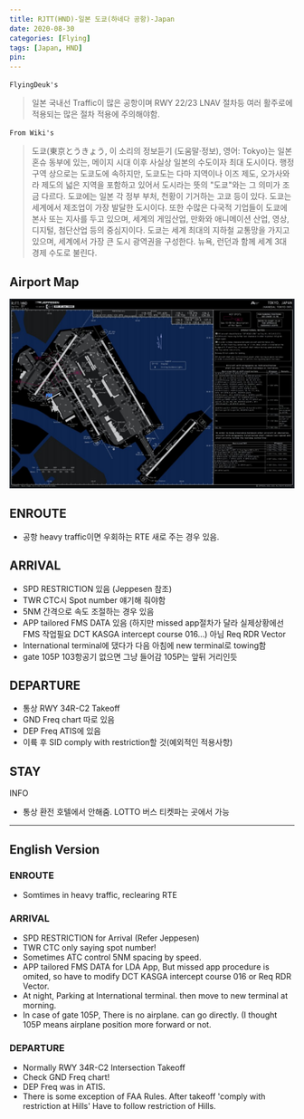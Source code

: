 ```yaml
---
title: RJTT(HND)-일본 도쿄(하네다 공항)-Japan
date: 2020-08-30
categories: [Flying]
tags: [Japan, HND]
pin:
---
```

`FlyingDeuk's`
>일본 국내선 Traffic이 많은 공항이며 RWY 22/23 LNAV 절차등 여러 활주로에 적용되는 많은 절차 적용에 주의해야함.  

`From Wiki's`
>도쿄(東京とうきょう, 이 소리의 정보듣기 (도움말·정보), 영어: Tokyo)는 일본 혼슈 동부에 있는, 메이지 시대 이후 사실상 일본의 수도이자 최대 도시이다. 행정 구역 상으로는 도쿄도에 속하지만, 도쿄도는 다마 지역이나 이즈 제도, 오가사와라 제도의 넓은 지역을 포함하고 있어서 도시라는 뜻의 "도쿄"와는 그 의미가 조금 다르다.
도쿄에는 일본 각 정부 부처, 천황이 기거하는 고쿄 등이 있다. 도쿄는 세계에서 제조업이 가장 발달한 도시이다. 또한 수많은 다국적 기업들이 도쿄에 본사 또는 지사를 두고 있으며, 세계의 게임산업, 만화와 애니메이션 산업, 영상, 디지털, 첨단산업 등의 중심지이다. 도쿄는 세계 최대의 지하철 교통망을 가지고 있으며, 세계에서 가장 큰 도시 광역권을 구성한다. 뉴욕, 런던과 함께 세계 3대 경제 수도로 불린다.

## Airport Map
![hnd](/img/flying/airport/hnd_ap.jpg)

## ENROUTE
- 공항 heavy traffic이면 우회하는 RTE 새로 주는 경우 있음.


## ARRIVAL
- SPD RESTRICTION 있음 (Jeppesen 참조)
- TWR CTC시 Spot number 얘기해 줘야함
- 5NM 간격으로 속도 조절하는 경우 있음
- APP tailored FMS DATA 있음 (하지만 missed app절차가 달라 실제상황에선 FMS 작업필요 DCT KASGA intercept course 016…) 아님 Req RDR Vector
- International terminal에 댔다가 다음 아침에 new terminal로 towing함
- gate 105P 103항공기 없으면 그냥 들어감 105P는 앞뒤 거리인듯


## DEPARTURE
- 통상 RWY 34R-C2 Takeoff
- GND Freq chart 따로 있음
- DEP Freq ATIS에 있음
- 이륙 후 SID comply with restriction할 것(예외적인 적용사항)

## STAY
INFO
- 통상 환전 호텔에서 안해줌. LOTTO 버스 티켓파는 곳에서 가능


--------
## English Version

### ENROUTE
- Somtimes in heavy traffic, reclearing RTE


### ARRIVAL
- SPD RESTRICTION for Arrival (Refer Jeppesen)
- TWR CTC only saying spot number!
- Sometimes ATC control 5NM spacing by speed.
- APP tailored FMS DATA for LDA App, But missed app procedure is omited, so have to modify DCT KASGA intercept course 016 or Req RDR Vector.
- At night, Parking at International terminal. then move to new terminal at morning.
- In case of gate 105P, There is no airplane. can go directly. (I thought 105P means airplane position more forward or not.

### DEPARTURE
- Normally RWY 34R-C2 Intersection Takeoff
- Check GND Freq chart!
- DEP Freq was in ATIS.
- There is some exception of FAA Rules. After takeoff 'comply with restriction at Hills' Have to follow restriction of Hills.
